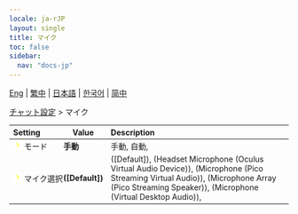 ```yaml
---
locale: ja-rJP
layout: single
title: マイク
toc: false
sidebar:
  nav: "docs-jp"
---
```

[Eng](/dancexr/menu/2025.4/chat/microphone) | [繁中](/tw/dancexr/menu/2025.4/chat/microphone) | [日本語](/jp/dancexr/menu/2025.4/chat/microphone) | [한국어](/kr/dancexr/menu/2025.4/chat/microphone) | [简中](/zh/dancexr/menu/2025.4/chat/microphone)

[チャット設定](../menu#チャット設定) > マイク



| Setting | Value | Description |
| :--- | --- | :--- |
|<nobr><img src="/images/icon/ic_chevron.png" alt="chevron icon"/> モード</nobr>| **手動** | 手動, 自動,  |
|<nobr><img src="/images/icon/ic_chevron.png" alt="chevron icon"/> マイク選択</nobr>| **([Default])** | ([Default]), (Headset Microphone (Oculus Virtual Audio Device)), (Microphone (Pico Streaming Virtual Audio)), (Microphone Array (Pico Streaming Speaker)), (Microphone (Virtual Desktop Audio)),  |
